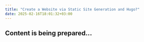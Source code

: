 ```yaml
---
title: "Create a Website via Static Site Generation and Hugo?"
date: 2025-02-16T18:01:32+03:00
---
```


## Content is being prepared...
